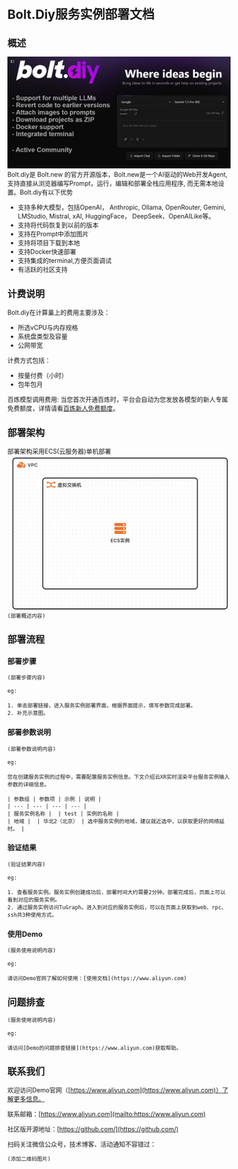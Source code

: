 # Bolt.Diy服务实例部署文档

## 概述
![img.png](img.png)
Bolt.diy是 Bolt.new 的官方开源版本，Bolt.new是一个AI驱动的Web开发Agent, 支持直接从浏览器编写Prompt，运行，编辑和部署全栈应用程序, 而无需本地设置。Bolt.diy有以下优势
- 支持多种大模型，包括OpenAI， Anthropic, Ollama, OpenRouter, Gemini, LMStudio, Mistral, xAI, HuggingFace， DeepSeek、OpenAILike等。
- 支持将代码恢复到以前的版本
- 支持在Prompt中添加图片
- 支持将项目下载到本地
- 支持Docker快速部署
- 支持集成的terminal,方便页面调试
- 有活跃的社区支持

## 计费说明

Bolt.diy在计算巢上的费用主要涉及：

- 所选vCPU与内存规格
- 系统盘类型及容量
- 公网带宽

计费方式包括：

- 按量付费（小时）
- 包年包月

百炼模型调用费用:
当您首次开通百炼时，平台会自动为您发放各模型的新人专属免费额度，详情请看[百炼新人免费额度](https://help.aliyun.com/zh/model-studio/new-free-quota?spm=5176.24779694.console-base_help.dexternal.6ab44d22erpR17#view-quota)。


## 部署架构
部署架构采用ECS(云服务器)单机部署
![img_1.png](img_1.png)`(部署概述内容)`

## 部署流程

### 部署步骤

`(部署步骤内容)`

```
eg:

1. 单击部署链接，进入服务实例部署界面，根据界面提示，填写参数完成部署。
2. 补充示意图。
```
### 部署参数说明

`(部署参数说明内容)`

```
eg:

您在创建服务实例的过程中，需要配置服务实例信息。下文介绍云XR实时渲染平台服务实例输入参数的详细信息。

| 参数组 | 参数项 | 示例 | 说明 |
| --- | --- | --- | --- |
| 服务实例名称 |  | test | 实例的名称 |
| 地域 |  | 华北2（北京） | 选中服务实例的地域，建议就近选中，以获取更好的网络延时。 |
```

### 验证结果

`(验证结果内容)`

```
eg:

1. 查看服务实例。服务实例创建成功后，部署时间大约需要2分钟。部署完成后，页面上可以看到对应的服务实例。 
2. 通过服务实例访问TuGraph。进入到对应的服务实例后，可以在页面上获取到web、rpc、ssh共3种使用方式。
```

### 使用Demo

`(服务使用说明内容)`

```
eg:

请访问Demo官网了解如何使用：[使用文档](https://www.aliyun.com)
```

## 问题排查

`(服务使用说明内容)`

```
eg:

请访问[Demo的问题排查链接](https://www.aliyun.com)获取帮助。
```

## 联系我们

欢迎访问Demo官网（[https://www.aliyun.com](https://www.aliyun.com)）了解更多信息。

联系邮箱：[https://www.aliyun.com](mailto:https://www.aliyun.com)

社区版开源地址：[https://github.com/](https://github.com/)

扫码关注微信公众号，技术博客、活动通知不容错过：

`(添加二维码图片)`